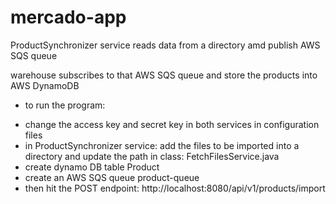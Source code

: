 # mercado-app
ProductSynchronizer service reads data from a directory amd publish AWS SQS queue

warehouse subscribes to that AWS SQS queue and store the products into AWS DynamoDB

* to run the program:
- change the access key and secret key in both services in configuration files
- in ProductSynchronizer service: add the files to be imported into a directory and update the path in class: FetchFilesService.java
- create dynamo DB table Product
- create an AWS SQS queue product-queue
- then hit the POST endpoint: http://localhost:8080/api/v1/products/import

